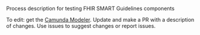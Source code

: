 Process description for testing FHIR SMART Guidelines components

To edit: get the [Camunda Modeler](https://camunda.com/download/modeler/). 
Update and make a PR with a description of changes.
Use issues to suggest changes or report issues.

